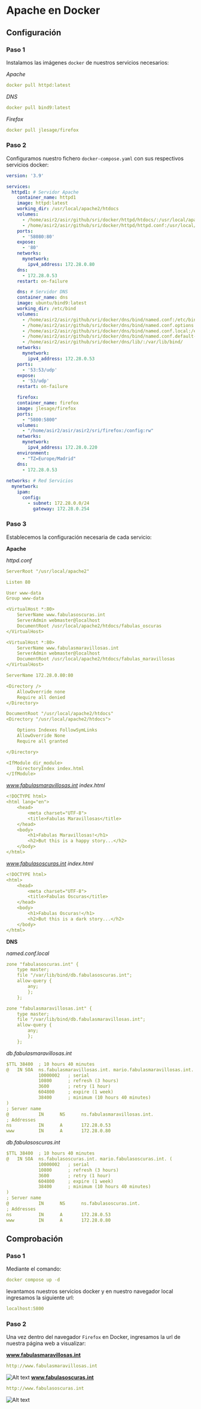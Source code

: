 # Apache en Docker
## Configuración
### Paso 1
Instalamos las imágenes `docker` de nuestros servicios necesarios:

*Apache*
```yaml
docker pull httpd:latest
```
*DNS*
```yaml
docker pull bind9:latest
```
*Firefox*
```yaml
docker pull jlesage/firefox
```
### Paso 2
Configuramos nuestro fichero `docker-compose.yaml` con sus respectivos servicios docker:
```yaml
version: '3.9'

services:
  httpd1: # Servidor Apache
    container_name: httpd1
    image: httpd:latest
    working_dir: /usr/local/apache2/htdocs
    volumes:
      - /home/asir2/asir/github/sri/docker/httpd/htdocs/:/usr/local/apache2/htdocs
      - /home/asir2/asir/github/sri/docker/httpd/httpd.conf:/usr/local/apache2/conf/httpd.conf
    ports: 
      - '58080:80'
    expose:
      - '80'
    networks: 
      mynetwork: 
        ipv4_address: 172.28.0.80
    dns:
      - 172.28.0.53
    restart: on-failure

    dns: # Servidor DNS
    container_name: dns
    image: ubuntu/bind9:latest
    working_dir: /etc/bind
    volumes:
      - /home/asir2/asir/github/sri/docker/dns/bind/named.conf:/etc/bind/named.conf
      - /home/asir2/asir/github/sri/docker/dns/bind/named.conf.options:/etc/bind/named.conf.options
      - /home/asir2/asir/github/sri/docker/dns/bind/named.conf.local:/etc/bind/named.conf.local
      - /home/asir2/asir/github/sri/docker/dns/bind/named.conf.default-zones:/etc/bind/named.conf.default-zones
      - /home/asir2/asir/github/sri/docker/dns/lib/:/var/lib/bind/
    networks:
      mynetwork:
        ipv4_address: 172.28.0.53
    ports: 
      - '53:53/udp'
    expose:
      - '53/udp'
    restart: on-failure

    firefox:
    container_name: firefox
    image: jlesage/firefox
    ports:
      - "5800:5800"
    volumes:
      - "/home/asir2/asir/asir2/sri/firefox:/config:rw"
    networks:
      mynetwork:
        ipv4_address: 172.28.0.220
    environment:
      - "TZ=Europe/Madrid"
    dns:
      - 172.28.0.53
    
networks: # Red Servicios
  mynetwork:
    ipam:
      config:
        - subnet: 172.28.0.0/24
          gateway: 172.28.0.254
```
### Paso 3
Establecemos la configuración necesaria de cada servicio:

**Apache**

*httpd.conf*
```yaml
ServerRoot "/usr/local/apache2"

Listen 80

User www-data
Group www-data

<VirtualHost *:80>
    ServerName www.fabulasoscuras.int
    ServerAdmin webmaster@localhost
    DocumentRoot /usr/local/apache2/htdocs/fabulas_oscuras
</VirtualHost>

<VirtualHost *:80>
    ServerName www.fabulasmaravillosas.int
    ServerAdmin webmaster@localhost
    DocumentRoot /usr/local/apache2/htdocs/fabulas_maravillosas
</VirtualHost>

ServerName 172.28.0.80:80

<Directory />
    AllowOverride none
    Require all denied
</Directory>

DocumentRoot "/usr/local/apache2/htdocs"
<Directory "/usr/local/apache2/htdocs">

    Options Indexes FollowSymLinks
    AllowOverride None
    Require all granted

</Directory>

<IfModule dir_module>
    DirectoryIndex index.html
</IfModule>
```
*www.fabulasmaravillosas.int index.html*
```yaml
<!DOCTYPE html>
<html lang="en">
    <head>
        <meta charset="UTF-8">
        <title>Fabulas Maravillosas</title>
    </head>
    <body>
        <h1>Fabulas Maravillosas!</h1>
        <h2>But this is a happy story...</h2>
    </body>
</html>
```
*www.fabulasoscuras.int index.html*
```yaml
<!DOCTYPE html>
<html>
    <head>
        <meta charset="UTF-8">
        <title>Fabulas Oscuras</title>
    </head>
    <body>
        <h1>Fabulas Oscuras!</h1>
        <h2>But this is a dark story...</h2>
    </body>
</html>
```

**DNS**

*named.conf.local*
```yaml
zone "fabulasoscuras.int" {
    type master;
    file "/var/lib/bind/db.fabulasoscuras.int";
    allow-query {
        any;
        };
    };

zone "fabulasmaravillosas.int" {
    type master;
    file "/var/lib/bind/db.fabulasmaravillosas.int";
    allow-query {
        any;
        };
    };
```
*db.fabulasmaravillosas.int*
```yaml
$TTL 38400	; 10 hours 40 minutes
@	IN SOA	ns.fabulasmaravillosas.int. mario.fabulasmaravillosas.int. (
            10000002   ; serial
            10800      ; refresh (3 hours)
            3600       ; retry (1 hour)
            604800     ; expire (1 week)
            38400      ; minimum (10 hours 40 minutes)
)
; Server name
@		    IN      NS	    ns.fabulasmaravillosas.int.
; Addresses
ns			IN		A		172.28.0.53
www         IN      A       172.28.0.80
```
*db.fabulasoscuras.int*
```yaml
$TTL 38400	; 10 hours 40 minutes
@   IN SOA	ns.fabulasoscuras.int. mario.fabulasoscuras.int. (
            10000002   ; serial
            10800      ; refresh (3 hours)
            3600       ; retry (1 hour)
            604800     ; expire (1 week)
            38400      ; minimum (10 hours 40 minutes)
)
; Server name
@		    IN      NS	    ns.fabulasoscuras.int.
; Addresses
ns			IN		A		172.28.0.53
www         IN      A       172.28.0.80
```
## Comprobación
### Paso 1
Mediante el comando:
```yaml
docker compose up -d
```
levantamos nuestros servicios docker y en nuestro navegador local ingresamos la siguiente url:
```yaml
localhost:5800
```
### Paso 2
Una vez dentro del navegador `Firefox` en Docker, ingresamos la url de nuestra página web a visualizar:

**www.fabulasmaravillosas.int**
```yaml
http://www.fabulasmaravillosas.int
```
![Alt text](images/image1.png)
**www.fabulasoscuras.int**
```yaml
http://www.fabulasoscuras.int
```
![Alt text](images/image2.png)

